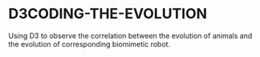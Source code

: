 # D3CODING-THE-EVOLUTION
Using D3 to observe the correlation between the evolution of animals and the evolution of corresponding biomimetic robot.
